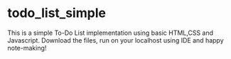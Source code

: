 # todo_list_simple
This is a simple To-Do List implementation using basic HTML,CSS and Javascript.
Download the files, run on your localhost using IDE and happy note-making!
